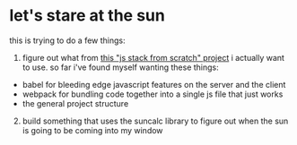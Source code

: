 # let's stare at the sun

this is trying to do a few things:

1. figure out what from [this "js stack from scratch" project](https://github.com/verekia/js-stack-from-scratch) i actually want to use. so far i've found myself wanting these things:
  - babel for bleeding edge javascript features on the server and the client
  - webpack for bundling code together into a single js file that just works
  - the general project structure
2. build something that uses the suncalc library to figure out when the sun is going to be coming into my window